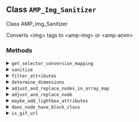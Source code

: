 ## Class `AMP_Img_Sanitizer`

Class AMP_Img_Sanitizer

Converts &lt;img&gt; tags to &lt;amp-img&gt; or &lt;amp-anim&gt;

### Methods
<details>
<summary><code>get_selector_conversion_mapping</code></summary>

```php
public get_selector_conversion_mapping()
```

Get mapping of HTML selectors to the AMP component selectors which they may be converted into.


</details>
<details>
<summary><code>sanitize</code></summary>

```php
public sanitize()
```

Sanitize the &lt;img&gt; elements from the HTML contained in this instance&#039;s Dom\Document.


</details>
<details>
<summary><code>filter_attributes</code></summary>

```php
private filter_attributes( $attributes )
```

&quot;Filter&quot; HTML attributes for &lt;amp-anim&gt; elements.


</details>
<details>
<summary><code>determine_dimensions</code></summary>

```php
private determine_dimensions( $need_dimensions )
```

Determine width and height attribute values for images without them.

Attempt to determine actual dimensions, otherwise set reasonable defaults.


</details>
<details>
<summary><code>adjust_and_replace_nodes_in_array_map</code></summary>

```php
private adjust_and_replace_nodes_in_array_map( $node_lists )
```

Now that all images have width and height attributes, make final tweaks and replace original image nodes


</details>
<details>
<summary><code>adjust_and_replace_node</code></summary>

```php
private adjust_and_replace_node( $node )
```

Make final modifications to DOMNode


</details>
<details>
<summary><code>maybe_add_lightbox_attributes</code></summary>

```php
private maybe_add_lightbox_attributes( $attributes, $node )
```

Set lightbox attributes.


</details>
<details>
<summary><code>does_node_have_block_class</code></summary>

```php
private does_node_have_block_class( $node )
```

Gets whether a node has the class &#039;wp-block-image&#039;, meaning it is a wrapper for an Image block.


</details>
<details>
<summary><code>is_gif_url</code></summary>

```php
private is_gif_url( $url )
```

Determines if a URL is considered a GIF URL


</details>
